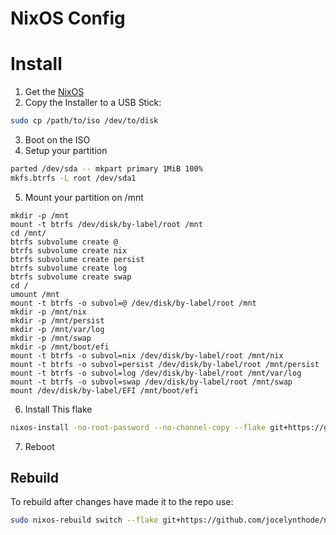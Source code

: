 # NixOS Config

# Install

1. Get the [NixOS](https://channels.nixos.org/nixos-22.05/latest-nixos-minimal-x86_64-linux.iso)
2. Copy the Installer to a USB Stick:

```bash
sudo cp /path/to/iso /dev/to/disk
```

3. Boot on the ISO
4. Setup your partition

```bash
parted /dev/sda -- mkpart primary 1MiB 100%
mkfs.btrfs -L root /dev/sda1
```

5. Mount your partition on /mnt

```
mkdir -p /mnt
mount -t btrfs /dev/disk/by-label/root /mnt
cd /mnt/
btrfs subvolume create @
btrfs subvolume create nix
btrfs subvolume create persist
btrfs subvolume create log
btrfs subvolume create swap
cd /
umount /mnt
mount -t btrfs -o subvol=@ /dev/disk/by-label/root /mnt
mkdir -p /mnt/nix
mkdir -p /mnt/persist
mkdir -p /mnt/var/log
mkdir -p /mnt/swap
mkdir -p /mnt/boot/efi
mount -t btrfs -o subvol=nix /dev/disk/by-label/root /mnt/nix
mount -t btrfs -o subvol=persist /dev/disk/by-label/root /mnt/persist
mount -t btrfs -o subvol=log /dev/disk/by-label/root /mnt/var/log
mount -t btrfs -o subvol=swap /dev/disk/by-label/root /mnt/swap
mount /dev/disk/by-label/EFI /mnt/boot/efi
```

6. Install This flake

```bash
nixos-install -no-root-password --no-channel-copy --flake git+https://github.com/jocelynthode/nixos-config#somehost

```

7. Reboot

## Rebuild

To rebuild after changes have made it to the repo use:

```bash
sudo nixos-rebuild switch --flake git+https://github.com/jocelynthode/nixos-config
```
